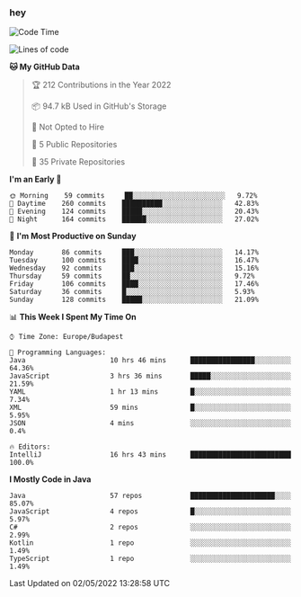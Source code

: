 ### hey

<!--START_SECTION:waka-->
![Code Time](http://img.shields.io/badge/Code%20Time-724%20hrs%2019%20mins-blue)

![Lines of code](https://img.shields.io/badge/From%20Hello%20World%20I%27ve%20Written-493%20Thousand%20lines%20of%20code-blue)

**🐱 My GitHub Data** 

> 🏆 212 Contributions in the Year 2022
 > 
> 📦 94.7 kB Used in GitHub's Storage 
 > 
> 🚫 Not Opted to Hire
 > 
> 📜 5 Public Repositories 
 > 
> 🔑 35 Private Repositories  
 > 
**I'm an Early 🐤** 

```text
🌞 Morning    59 commits     ██░░░░░░░░░░░░░░░░░░░░░░░   9.72% 
🌆 Daytime    260 commits    ██████████░░░░░░░░░░░░░░░   42.83% 
🌃 Evening    124 commits    █████░░░░░░░░░░░░░░░░░░░░   20.43% 
🌙 Night      164 commits    ██████░░░░░░░░░░░░░░░░░░░   27.02%

```
📅 **I'm Most Productive on Sunday** 

```text
Monday       86 commits     ███░░░░░░░░░░░░░░░░░░░░░░   14.17% 
Tuesday      100 commits    ████░░░░░░░░░░░░░░░░░░░░░   16.47% 
Wednesday    92 commits     ███░░░░░░░░░░░░░░░░░░░░░░   15.16% 
Thursday     59 commits     ██░░░░░░░░░░░░░░░░░░░░░░░   9.72% 
Friday       106 commits    ████░░░░░░░░░░░░░░░░░░░░░   17.46% 
Saturday     36 commits     █░░░░░░░░░░░░░░░░░░░░░░░░   5.93% 
Sunday       128 commits    █████░░░░░░░░░░░░░░░░░░░░   21.09%

```


📊 **This Week I Spent My Time On** 

```text
⌚︎ Time Zone: Europe/Budapest

💬 Programming Languages: 
Java                     10 hrs 46 mins      ████████████████░░░░░░░░░   64.36% 
JavaScript               3 hrs 36 mins       █████░░░░░░░░░░░░░░░░░░░░   21.59% 
YAML                     1 hr 13 mins        █░░░░░░░░░░░░░░░░░░░░░░░░   7.34% 
XML                      59 mins             █░░░░░░░░░░░░░░░░░░░░░░░░   5.95% 
JSON                     4 mins              ░░░░░░░░░░░░░░░░░░░░░░░░░   0.4%

🔥 Editors: 
IntelliJ                 16 hrs 43 mins      █████████████████████████   100.0%

```

**I Mostly Code in Java** 

```text
Java                     57 repos            █████████████████████░░░░   85.07% 
JavaScript               4 repos             █░░░░░░░░░░░░░░░░░░░░░░░░   5.97% 
C#                       2 repos             ░░░░░░░░░░░░░░░░░░░░░░░░░   2.99% 
Kotlin                   1 repo              ░░░░░░░░░░░░░░░░░░░░░░░░░   1.49% 
TypeScript               1 repo              ░░░░░░░░░░░░░░░░░░░░░░░░░   1.49%

```



 Last Updated on 02/05/2022 13:28:58 UTC
<!--END_SECTION:waka-->
